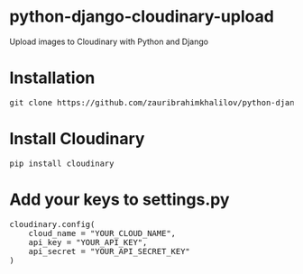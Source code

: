 # python-django-cloudinary-upload
Upload images to Cloudinary with Python and Django

# Installation

<pre>
git clone https://github.com/zauribrahimkhalilov/python-django-cloudinary-upload.git
</pre>

# Install Cloudinary

<pre>
pip install cloudinary
</pre>

# Add your keys to settings.py

<pre>
cloudinary.config(
    cloud_name = "YOUR_CLOUD_NAME",
    api_key = "YOUR_API_KEY",
    api_secret = "YOUR_API_SECRET_KEY"
)
</pre>
